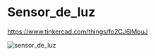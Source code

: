 # Sensor_de_luz
https://www.tinkercad.com/things/fo2CJ6lMouJ

![sensor_de_luz](https://user-images.githubusercontent.com/87206494/160942484-1937bfb2-489f-4cef-b0f5-dc595d12813f.PNG)
